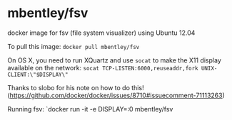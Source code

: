 mbentley/fsv
============

docker image for fsv (file system visualizer) using Ubuntu 12.04

To pull this image:
`docker pull mbentley/fsv`

On OS X, you need to run XQuartz and use `socat` to make the X11 display available on the network: `socat TCP-LISTEN:6000,reuseaddr,fork UNIX-CLIENT:\"$DISPLAY\"`

Thanks to slobo for his note on how to do this! (https://github.com/docker/docker/issues/8710#issuecomment-71113263)

Running fsv: `docker run -it -e DISPLAY=<ip-of-your-box>:0 mbentley/fsv
